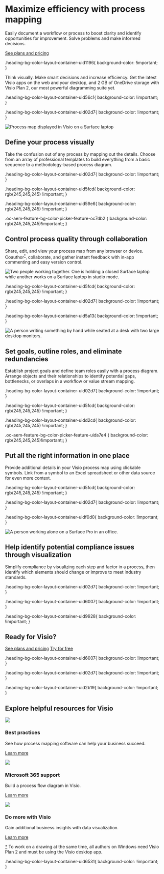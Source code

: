 # Maximize efficiency with process mapping

  

Easily document a workflow or process to boost clarity and identify opportunities for improvement. Solve problems and make informed decisions.

[See plans and pricing](https://www.microsoft.com/en-us/microsoft-365/visio/microsoft-visio-plans-and-pricing-compare-visio-options)

.heading-bg-color-layout-container-uid1196{ background-color: !important; }

Think visually. Make smart decisions and increase efficiency. Get the latest Visio apps on the web and your desktop, and 2 GB of OneDrive storage with Visio Plan 2, our most powerful diagramming suite yet.

.heading-bg-color-layout-container-uid56c1{ background-color: !important; }

.heading-bg-color-layout-container-uid02d7{ background-color: !important; }

![Process map displayed in Visio on a Surface laptop](https://cdn-dynmedia-1.microsoft.com/is/image/microsoftcorp/Visio_Process-Mapping_Story-blade-1_RE4m31h?resMode=sharp2&op_usm=1.5,0.65,15,0&wid=1920&hei=700&qlt=100&fmt=png-alpha&fit=constrain)

## Define your process visually

Take the confusion out of any process by mapping out the details. Choose from an array of professional templates to build everything from a basic sequence to a methodology-based process diagram.

.heading-bg-color-layout-container-uid02d7{ background-color: !important; }

.heading-bg-color-layout-container-uid5fcd{ background-color: rgb(245,245,245) !important; }

.heading-bg-color-layout-container-uid59e6{ background-color: rgb(245,245,245) !important; }

.oc-aem-feature-bg-color-picker-feature-oc7db2 { background-color: rgb(245,245,245)!important;; }

## Control process quality through collaboration

Share, edit, and view your process map from any browser or device. Coauthor<sup><a aria-label="Footnote *" href="https://www.microsoft.com/en-us/microsoft-365/visio/process-mapping-software?rtc=1#Footnotes" class="ms-rte-link">*</a></sup>, collaborate, and gather instant feedback with in-app commenting and easy version control.

![Two people working together. One is holding a closed Surface laptop while another works on a Surface laptop in studio mode.](https://cdn-dynmedia-1.microsoft.com/is/image/microsoftcorp/Storyblade02_RE4m8ei?resMode=sharp2&op_usm=1.5,0.65,15,0&wid=1920&hei=700&qlt=100&fmt=png-alpha&fit=constrain)

.heading-bg-color-layout-container-uid5fcd{ background-color: rgb(245,245,245) !important; }

.heading-bg-color-layout-container-uid02d7{ background-color: !important; }

.heading-bg-color-layout-container-uid5a13{ background-color: !important; }

![A person writing something by hand while seated at a desk with two large desktop monitors.](https://cdn-dynmedia-1.microsoft.com/is/image/microsoftcorp/Storyblade03_RE4lVhq?resMode=sharp2&op_usm=1.5,0.65,15,0&wid=1920&hei=700&qlt=100&fmt=png-alpha&fit=constrain)

## Set goals, outline roles, and eliminate redundancies

Establish project goals and define team roles easily with a process diagram. Arrange objects and their relationships to identify potential gaps, bottlenecks, or overlaps in a workflow or value stream mapping.

.heading-bg-color-layout-container-uid02d7{ background-color: !important; }

.heading-bg-color-layout-container-uid5fcd{ background-color: rgb(245,245,245) !important; }

.heading-bg-color-layout-container-uidd2cd{ background-color: rgb(245,245,245) !important; }

.oc-aem-feature-bg-color-picker-feature-uida7e4 { background-color: rgb(245,245,245)!important;; }

## Put all the right information in one place

Provide additional details in your Visio process map using clickable symbols. Link from a symbol to an Excel spreadsheet or other data source for even more context.

.heading-bg-color-layout-container-uid5fcd{ background-color: rgb(245,245,245) !important; }

.heading-bg-color-layout-container-uid02d7{ background-color: !important; }

.heading-bg-color-layout-container-uidf0d0{ background-color: !important; }

![A person working alone on a Surface Pro in an office.](https://cdn-dynmedia-1.microsoft.com/is/image/microsoftcorp/Storyblade03_1_RE4m31k?resMode=sharp2&op_usm=1.5,0.65,15,0&wid=826&hei=500&qlt=100&fmt=png-alpha&fit=constrain)

## Help identify potential compliance issues through visualization

Simplify compliance by visualizing each step and factor in a process, then identify which elements should change or improve to meet industry standards.

.heading-bg-color-layout-container-uid02d7{ background-color: !important; }

.heading-bg-color-layout-container-uid6007{ background-color: !important; }

.heading-bg-color-layout-container-uid9928{ background-color: !important; }

## Ready for Visio?  

[See plans and pricing](https://www.microsoft.com/en-us/microsoft-365/visio/microsoft-visio-plans-and-pricing-compare-visio-options) [Try for free](https://go.microsoft.com/fwlink/p/?LinkID=403841&clcid=0x409&culture=en-us&country=us)

.heading-bg-color-layout-container-uid6007{ background-color: !important; }

.heading-bg-color-layout-container-uid02d7{ background-color: !important; }

.heading-bg-color-layout-container-uid2b19{ background-color: !important; }

## Explore helpful resources for Visio

![](https://cdn-dynmedia-1.microsoft.com/is/image/microsoftcorp/icon_01_RE4mqoK?resMode=sharp2&op_usm=1.5,0.65,15,0&wid=40&hei=40&qlt=100&fit=constrain) 

### Best practices

See how process mapping software can help your business succeed.

[Learn more](https://www.microsoft.com/en-us/microsoft-365/business-insights-ideas/resources/succeed-with-process-mapping)

![](https://cdn-dynmedia-1.microsoft.com/is/image/microsoftcorp/icon_02_RE4mdox?resMode=sharp2&op_usm=1.5,0.65,15,0&wid=40&hei=40&qlt=100&fit=constrain) 

### Microsoft 365 support

Build a process flow diagram in Visio.

[Learn more](https://go.microsoft.com/fwlink/p/?LinkID=2112919&clcid=0x409&culture=en-us&country=us)

![](https://cdn-dynmedia-1.microsoft.com/is/image/microsoftcorp/icon-03_RE4mdoA?resMode=sharp2&op_usm=1.5,0.65,15,0&wid=40&hei=40&qlt=100&fit=constrain) 

### Do more with Visio

Gain additional business insights with data visualization.

[Learn more](https://www.microsoft.com/en-us/microsoft-365/visio/data-visualization)

[\*](https://www.microsoft.com/en-us/microsoft-365/visio/process-mapping-software?rtc=1#layout-container-uid5fcd) To work on a drawing at the same time, all authors on Windows need Visio Plan 2 and must be using the Visio desktop app.

.heading-bg-color-layout-container-uid6531{ background-color: !important; }